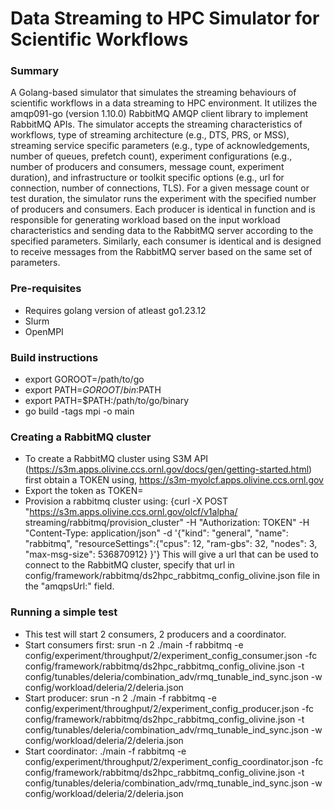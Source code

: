 # Data Streaming to HPC Simulator for Scientific Workflows

### Summary

A Golang-based simulator that simulates the streaming behaviours of scientific workflows in a data streaming to HPC environment. It utilizes the amqp091-go (version 1.10.0) RabbitMQ AMQP client library to implement RabbitMQ APIs. The simulator accepts the streaming characteristics of workflows, type of streaming architecture (e.g., DTS, PRS, or MSS), streaming service specific parameters (e.g., type of acknowledgements, number of queues, prefetch count), experiment configurations (e.g., number of producers and consumers, message count, experiment duration), and infrastructure or toolkit specific options (e.g., url for connection, number of connections, TLS). For a given message count or test duration, the simulator runs the experiment with the specified number of producers and consumers. Each producer is identical in function and is responsible for generating workload based on the input workload characteristics and sending data to the RabbitMQ server according to the specified parameters. Similarly, each consumer is identical and is designed to receive messages from the RabbitMQ server based on the same set of parameters. 

### Pre-requisites
* Requires golang version of atleast go1.23.12
* Slurm
* OpenMPI

### Build instructions
* export GOROOT=/path/to/go
* export PATH=$GOROOT/bin:$PATH
* export PATH=$PATH:/path/to/go/binary
* go build -tags mpi -o main

### Creating a RabbitMQ cluster

* To create a RabbitMQ cluster using S3M API (https://s3m.apps.olivine.ccs.ornl.gov/docs/gen/getting-started.html) first obtain a TOKEN using, https://s3m-myolcf.apps.olivine.ccs.ornl.gov
* Export the token as TOKEN=<token>
* Provision a rabbitmq cluster using:
{curl -X POST "https://s3m.apps.olivine.ccs.ornl.gov/olcf/v1alpha/ streaming/rabbitmq/provision\_cluster" -H "Authorization: TOKEN" -H "Content-Type: application/json" -d '{"kind": "general", "name": "rabbitmq", "resourceSettings":{"cpus": 12, "ram-gbs": 32, "nodes": 3, "max-msg-size": 536870912} }'}
This will give a url that can be used to connect to the RabbitMQ cluster, specify that url in config/framework/rabbitmq/ds2hpc_rabbitmq_config_olivine.json file in the "amqpsUrl:" field.

### Running a simple test
* This test will start 2 consumers, 2 producers and a coordinator.
* Start consumers first:
srun -n 2 ./main -f rabbitmq -e config/experiment/throughput/2/experiment_config_consumer.json -fc config/framework/rabbitmq/ds2hpc_rabbitmq_config_olivine.json -t config/tunables/deleria/combination_adv/rmq_tunable_ind_sync.json -w config/workload/deleria/2/deleria.json
* Start producer:
srun -n 2 ./main -f rabbitmq -e config/experiment/throughput/2/experiment_config_producer.json -fc config/framework/rabbitmq/ds2hpc_rabbitmq_config_olivine.json -t config/tunables/deleria/combination_adv/rmq_tunable_ind_sync.json -w config/workload/deleria/2/deleria.json
* Start coordinator:
./main -f rabbitmq -e config/experiment/throughput/2/experiment_config_coordinator.json -fc config/framework/rabbitmq/ds2hpc_rabbitmq_config_olivine.json -t config/tunables/deleria/combination_adv/rmq_tunable_ind_sync.json -w config/workload/deleria/2/deleria.json
